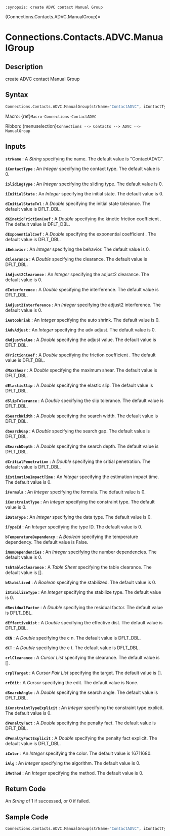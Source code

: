 ```{module} Connections.Contacts.ADVC.ManualGroup()
:synopsis: create ADVC contact Manual Group
```

(Connections.Contacts.ADVC.ManualGroup)=

# Connections.Contacts.ADVC.ManualGroup

## Description

create ADVC contact Manual Group

## Syntax

```python
Connections.Contacts.ADVC.ManualGroup(strName="ContactADVC", iContactType=0, iSlidingType=0, iInitialState=0, dInitialStateTol=DFLT_DBL, dKineticFrictionCoef=DFLT_DBL, dExponentialCoef=DFLT_DBL, iBehavior=0, dClearance=DFLT_DBL, iAdjust2Clearance=0, dInterference=DFLT_DBL, iAdjust2Interference=0, iAutoShrink=0, iAdvAdjust=0, dAdjustValue=DFLT_DBL, dFrictionCoef=DFLT_DBL, dMaxShear=DFLT_DBL, dElasticSlip=DFLT_DBL, dSlipTolerance=DFLT_DBL, dSearchWidth=DFLT_DBL, dSearchGap=DFLT_DBL, dSearchDepth=DFLT_DBL, dCritialPenetration=DFLT_DBL, iEstimationImpactTime=0, iFormula=0, iConstraintType=0, iDataType=0, iTypeId=0, bTemperatureDependency=False, iNumDependencies=0, tshTableClearance=[], bStabilized=0, iStabilizeType=0, dResidualFactor=DFLT_DBL, dEffectiveDist=DFLT_DBL, dCN=DFLT_DBL, dCT=DFLT_DBL, crlClearance=[], crplTarget=[], crEdit=None, dSearchAngle=DFLT_DBL, iConstraintTypeExplicit=0, dPenaltyFact=DFLT_DBL, dPenaltyFactExplicit=DFLT_DBL, iColor=16711680, iAlg=0, iMethod=0)
```

Macro: {ref}`Macro-Connections-ContactADVC`

Ribbon: {menuselection}`Connections --> Contacts --> ADVC --> ManualGroup`

## Inputs

**`strName`**
: A _String_ specifying the name. The default value is "ContactADVC".

**`iContactType`**
: An _Integer_ specifying the contact type. The default value is 0.

**`iSlidingType`**
: An _Integer_ specifying the sliding type. The default value is 0.

**`iInitialState`**
: An _Integer_ specifying the initial state. The default value is 0.

**`dInitialStateTol`**
: A _Double_ specifying the initial state tolerance. The default value is DFLT_DBL.

**`dKineticFrictionCoef`**
: A _Double_ specifying the kinetic friction coefficient . The default value is DFLT_DBL.

**`dExponentialCoef`**
: A _Double_ specifying the exponential coefficient . The default value is DFLT_DBL.

**`iBehavior`**
: An _Integer_ specifying the behavior. The default value is 0.

**`dClearance`**
: A _Double_ specifying the clearance. The default value is DFLT_DBL.

**`iAdjust2Clearance`**
: An _Integer_ specifying the adjust2 clearance. The default value is 0.

**`dInterference`**
: A _Double_ specifying the interference. The default value is DFLT_DBL.

**`iAdjust2Interference`**
: An _Integer_ specifying the adjust2 interference. The default value is 0.

**`iAutoShrink`**
: An _Integer_ specifying the auto shrink. The default value is 0.

**`iAdvAdjust`**
: An _Integer_ specifying the adv adjust. The default value is 0.

**`dAdjustValue`**
: A _Double_ specifying the adjust value. The default value is DFLT_DBL.

**`dFrictionCoef`**
: A _Double_ specifying the friction coefficient . The default value is DFLT_DBL.

**`dMaxShear`**
: A _Double_ specifying the maximum shear. The default value is DFLT_DBL.

**`dElasticSlip`**
: A _Double_ specifying the elastic slip. The default value is DFLT_DBL.

**`dSlipTolerance`**
: A _Double_ specifying the slip tolerance. The default value is DFLT_DBL.

**`dSearchWidth`**
: A _Double_ specifying the search width. The default value is DFLT_DBL.

**`dSearchGap`**
: A _Double_ specifying the search gap. The default value is DFLT_DBL.

**`dSearchDepth`**
: A _Double_ specifying the search depth. The default value is DFLT_DBL.

**`dCritialPenetration`**
: A _Double_ specifying the critial penetration. The default value is DFLT_DBL.

**`iEstimationImpactTime`**
: An _Integer_ specifying the estimation impact time. The default value is 0.

**`iFormula`**
: An _Integer_ specifying the formula. The default value is 0.

**`iConstraintType`**
: An _Integer_ specifying the constraint type. The default value is 0.

**`iDataType`**
: An _Integer_ specifying the data type. The default value is 0.

**`iTypeId`**
: An _Integer_ specifying the type ID. The default value is 0.

**`bTemperatureDependency`**
: A _Boolean_ specifying the temperature dependency. The default value is False.

**`iNumDependencies`**
: An _Integer_ specifying the number dependencies. The default value is 0.

**`tshTableClearance`**
: A _Table Sheet_ specifying the table clearance. The default value is [].

**`bStabilized`**
: A _Boolean_ specifying the stabilized. The default value is 0.

**`iStabilizeType`**
: An _Integer_ specifying the stabilize type. The default value is 0.

**`dResidualFactor`**
: A _Double_ specifying the residual factor. The default value is DFLT_DBL.

**`dEffectiveDist`**
: A _Double_ specifying the effective dist. The default value is DFLT_DBL.

**`dCN`**
: A _Double_ specifying the c n. The default value is DFLT_DBL.

**`dCT`**
: A _Double_ specifying the c t. The default value is DFLT_DBL.

**`crlClearance`**
: A _Cursor List_ specifying the clearance. The default value is [].

**`crplTarget`**
: A _Cursor Pair List_ specifying the target. The default value is [].

**`crEdit`**
: A _Cursor_ specifying the edit. The default value is None.

**`dSearchAngle`**
: A _Double_ specifying the search angle. The default value is DFLT_DBL.

**`iConstraintTypeExplicit`**
: An _Integer_ specifying the constraint type explicit. The default value is 0.

**`dPenaltyFact`**
: A _Double_ specifying the penalty fact. The default value is DFLT_DBL.

**`dPenaltyFactExplicit`**
: A _Double_ specifying the penalty fact explicit. The default value is DFLT_DBL.

**`iColor`**
: An _Integer_ specifying the color. The default value is 16711680.

**`iAlg`**
: An _Integer_ specifying the algorithm. The default value is 0.

**`iMethod`**
: An _Integer_ specifying the method. The default value is 0.

## Return Code

An _String_ of 1 if successed, or 0 if failed.

## Sample Code

```python
Connections.Contacts.ADVC.ManualGroup(strName="ContactADVC", iContactType=0, iSlidingType=0, iInitialState=0, dInitialStateTol=DFLT_DBL, dKineticFrictionCoef=DFLT_DBL, dExponentialCoef=DFLT_DBL, iBehavior=0, dClearance=DFLT_DBL, iAdjust2Clearance=0, dInterference=DFLT_DBL, iAdjust2Interference=0, iAutoShrink=0, iAdvAdjust=0, dAdjustValue=DFLT_DBL, dFrictionCoef=DFLT_DBL, dMaxShear=DFLT_DBL, dElasticSlip=DFLT_DBL, dSlipTolerance=DFLT_DBL, dSearchWidth=DFLT_DBL, dSearchGap=DFLT_DBL, dSearchDepth=DFLT_DBL, dCritialPenetration=DFLT_DBL, iEstimationImpactTime=0, iFormula=0, iConstraintType=0, iDataType=0, iTypeId=0, bTemperatureDependency=False, iNumDependencies=0, tshTableClearance=[], bStabilized=0, iStabilizeType=0, dResidualFactor=DFLT_DBL, dEffectiveDist=DFLT_DBL, dCN=DFLT_DBL, dCT=DFLT_DBL, crlClearance=[], crplTarget=[], crEdit=None, dSearchAngle=DFLT_DBL, iConstraintTypeExplicit=0, dPenaltyFact=DFLT_DBL, dPenaltyFactExplicit=DFLT_DBL, iColor=16711680, iAlg=0, iMethod=0)
```
